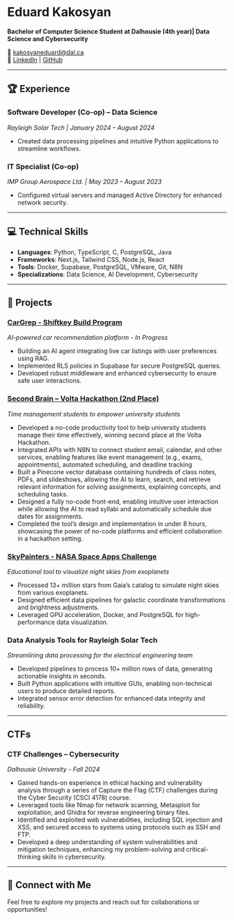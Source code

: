 # Eduard Kakosyan  
**Bachelor of Computer Science Student at Dalhousie (4th year)| Data Science and Cybersecurity**

📧 [kakosyaneduard@dal.ca](mailto:kakosyaneduard@dal.ca)  
🔗 [LinkedIn](https://linkedin.com/in/eduard-kakosyan) | [GitHub](https://github.com/EduardKakosyan)  


---

## 🏆 Experience  

### Software Developer (Co-op) – Data Science  
*Rayleigh Solar Tech | January 2024 – August 2024*  
- Created data processing pipelines and intuitive Python applications to streamline workflows.  

### IT Specialist (Co-op)  
*IMP Group Aerospace Ltd. | May 2023 – August 2023*  
- Configured virtual servers and managed Active Directory for enhanced network security.  

---

## 💻 Technical Skills  

- **Languages**: Python, TypeScript, C, PostgreSQL, Java 
- **Frameworks**: Next.js, Tailwind CSS, Node.js, React  
- **Tools**: Docker, Supabase, PostgreSQL, VMware, Git, N8N  
- **Specializations**: Data Science, AI Development, Cybersecurity

---

## 🚀 Projects  

### [CarGrep - Shiftkey Build Program](https://www.cargrep.com)
*AI-powered car recommendation platform - In Progress*  
- Building an AI agent integrating live car listings with user preferences using RAG.  
- Implemented RLS policies in Supabase for secure PostgreSQL queries.  
- Developed robust middleware and enhanced cybersecurity to ensure safe user interactions.  


### [Second Brain – Volta Hackathon (2nd Place)](https://github.com/EduardKakosyan/volta_hackathon)
*Time management students to empower university students*
- Developed a no-code productivity tool to help university students manage their time effectively, winning second place at the Volta Hackathon.
- Integrated APIs with N8N to connect student email, calendar, and other services, enabling features like event management (e.g., exams, appointments), automated scheduling, and deadline tracking
- Built a Pinecone vector database containing hundreds of class notes, PDFs, and slideshows, allowing the AI to learn, search, and retrieve relevant information for solving assignments, explaining concepts, and scheduling tasks.
- Designed a fully no-code front-end, enabling intuitive user interaction while allowing the AI to read syllabi and automatically schedule due dates for assignments.
- Completed the tool’s design and implementation in under 8 hours, showcasing the power of no-code platforms and efficient collaboration in a hackathon setting.


### [SkyPainters - NASA Space Apps Challenge](https://skypainter.fly.dev)  
*Educational tool to visualize night skies from exoplanets*  
- Processed 13+ million stars from Gaia’s catalog to simulate night skies from various exoplanets.  
- Designed efficient data pipelines for galactic coordinate transformations and brightness adjustments.  
- Leveraged GPU acceleration, Docker, and PostgreSQL for high-performance data visualization.  

### Data Analysis Tools for Rayleigh Solar Tech  
*Streamlining data processing for the electrical engineering team*  
- Developed pipelines to process 10+ million rows of data, generating actionable insights in seconds.  
- Built Python applications with intuitive GUIs, enabling non-technical users to produce detailed reports.  
- Integrated sensor error detection for enhanced data integrity and reliability.  

---

## CTFs

### CTF Challenges – Cybersecurity
*Dalhousie University - Fall 2024*
- Gained hands-on experience in ethical hacking and vulnerability analysis through a series of Capture the Flag (CTF) challenges during the Cyber Security (CSCI 4178) course.
- Leveraged tools like Nmap for network scanning, Metasploit for exploitation, and Ghidra for reverse engineering binary files.
- Identified and exploited web vulnerabilities, including SQL injection and XSS, and secured access to systems using protocols such as SSH and FTP.
- Developed a deep understanding of system vulnerabilities and mitigation techniques, enhancing my problem-solving and critical-thinking skills in cybersecurity.

---
## 🔗 Connect with Me  

Feel free to explore my projects and reach out for collaborations or opportunities!  
<!--
**EduardKakosyan/EduardKakosyan** is a ✨ _special_ ✨ repository because its `README.md` (this file) appears on your GitHub profile.

Here are some ideas to get you started:

- 🔭 I’m currently working on ...
- 🌱 I’m currently learning ...
- 👯 I’m looking to collaborate on ...
- 🤔 I’m looking for help with ...
- 💬 Ask me about ...
- 📫 How to reach me: ...
- 😄 Pronouns: ...
- ⚡ Fun fact: ...
-->
